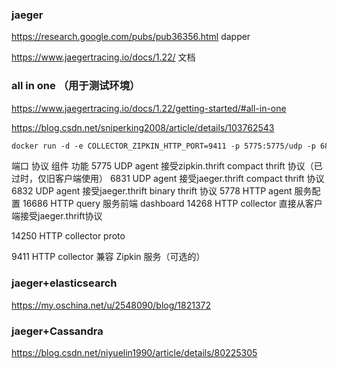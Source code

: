 ### jaeger

https://research.google.com/pubs/pub36356.html dapper

https://www.jaegertracing.io/docs/1.22/ 文档



### all in one （用于测试环境）

https://www.jaegertracing.io/docs/1.22/getting-started/#all-in-one

https://blog.csdn.net/sniperking2008/article/details/103762543

```dockerfile
docker run -d -e COLLECTOR_ZIPKIN_HTTP_PORT=9411 -p 5775:5775/udp -p 6831:6831/udp -p 6832:6832/udp -p 5778:5778  -p 16686:16686 -p 14268:14268  -p 14269:14269   -p 9411:9411 jaegertracing/all-in-one:latest

```

端口				协议				组件					功能
5775			  UDP				agent				  接受zipkin.thrift compact thrift 协议（已过时，仅旧客户端使用）
6831			  UDP	   		 agent				  接受jaeger.thrift compact thrift 协议
6832			  UDP				agent				  接受jaeger.thrift binary thrift 协议
5778			  HTTP			   agent				  服务配置
16686			HTTP			   query				 服务前端  dashboard
14268			HTTP			   collector			直接从客户端接受jaeger.thrift协议

14250            HTTP                collector		  proto 

9411			  HTTP				collector			兼容 Zipkin 服务（可选的）





### jaeger+elasticsearch

https://my.oschina.net/u/2548090/blog/1821372 



### jaeger+Cassandra

https://blog.csdn.net/niyuelin1990/article/details/80225305